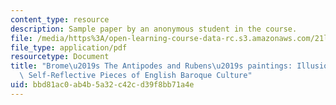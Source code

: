 ```yaml
---
content_type: resource
description: Sample paper by an anonymous student in the course.
file: /media/https%3A/open-learning-course-data-rc.s3.amazonaws.com/21l-703-studies-in-drama-theater-and-science-in-a-time-of-war-spring-2005/bbd81ac0ab4b5a32c42cd39f8bb71a4e_anonymouspaper.pdf
file_type: application/pdf
resourcetype: Document
title: "Brome\u2019s The Antipodes and Rubens\u2019s paintings: Illusionistic and\
  \ Self-Reflective Pieces of English Baroque Culture"
uid: bbd81ac0-ab4b-5a32-c42c-d39f8bb71a4e
---
```

